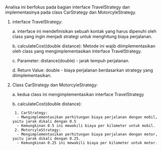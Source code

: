 Analisa ini berfokus pada bagian interface TravelStrategy dan implementasinya pada class CarStrategy dan MotorcyleStrategy.
1) interface TravelStrategy:

    a. interface ini mendefinisikan sebuah kontak yang harus dipenuhi oleh class yang ingin menjadi strategi untuk menghitung biaya perjalanan.
    
    b. calculateCost(double distance): Metode ini wajib diimplementasikan oleh class yang mengimplementasikan interface TravelStrategy.

    c. Parameter: distance(double) - jarak tempuh perjalanan.

    d. Return Value: double - biaya perjalanan berdasarkan strategy yang diimplementasikan.

2) Class CarStrategy dan MotorcyleStrategy:

    a. kedua class ini mengimplementasikan interface TravelStrategy

    b. calculateCost(double distance):

        1. CarStrategy:
         - Mwngimplementasikan perhitungan biaya perjalanan dengan mobil, yaitu jarak dikali dengan 0.5
         - Kemungkinan 0.5 ini mewakili biaya per kilometer untuk mobil.
        2. MotorcyleStrategy:
         - Mengimplementasikan perhitungan biaya perjalanan dengan motor, yaitu jarak dikali dengan 0.25.
         - Kemungkinan 0.25 ini mewakili biaya per kilometer untuk motor.